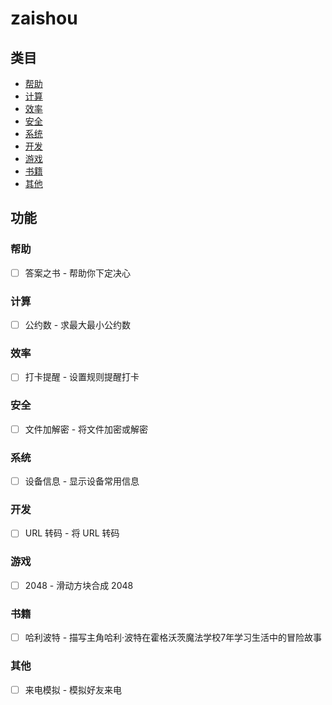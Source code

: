 # zaishou

## 类目

- [帮助](#帮助)
- [计算](#计算)
- [效率](#效率)
- [安全](#安全)
- [系统](#系统)
- [开发](#开发)
- [游戏](#游戏)
- [书籍](#书籍)
- [其他](#其他)

## 功能

### 帮助

- [ ] 答案之书 - 帮助你下定决心

### 计算

- [ ] 公约数 - 求最大最小公约数

### 效率

- [ ] 打卡提醒 - 设置规则提醒打卡

### 安全

- [ ] 文件加解密 - 将文件加密或解密

### 系统

- [ ] 设备信息 - 显示设备常用信息

### 开发

- [ ] URL 转码 - 将 URL 转码

### 游戏

- [ ] 2048 - 滑动方块合成 2048

### 书籍

- [ ] 哈利波特 - 描写主角哈利·波特在霍格沃茨魔法学校7年学习生活中的冒险故事

### 其他

- [ ] 来电模拟 - 模拟好友来电
